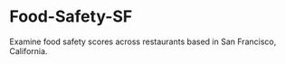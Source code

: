 # Food-Safety-SF

Examine food safety scores across restaurants based in San Francisco, California.
